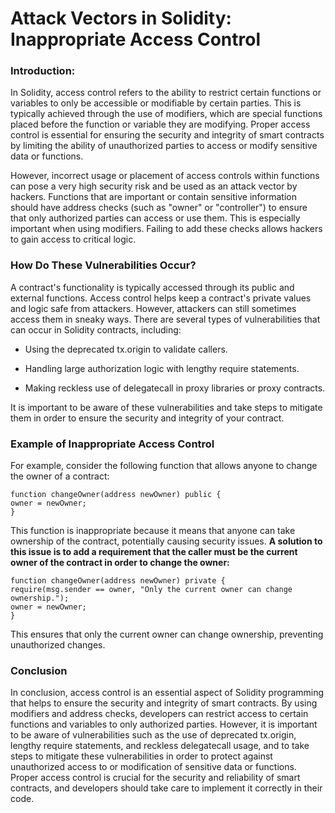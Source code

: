 # **Attack Vectors in Solidity: Inappropriate Access Control**

### **Introduction:**

In Solidity, access control refers to the ability to restrict certain functions or variables to only be accessible or modifiable by certain parties. This is typically achieved through the use of modifiers, which are special functions placed before the function or variable they are modifying. Proper access control is essential for ensuring the security and integrity of smart contracts by limiting the ability of unauthorized parties to access or modify sensitive data or functions.

However, incorrect usage or placement of access controls within functions can pose a very high security risk and be used as an attack vector by hackers. Functions that are important or contain sensitive information should have address checks (such as "owner" or "controller") to ensure that only authorized parties can access or use them. This is especially important when using modifiers. Failing to add these checks allows hackers to gain access to critical logic.

### **How Do These Vulnerabilities Occur?**

A contract's functionality is typically accessed through its public and external functions. Access control helps keep a contract's private values and logic safe from attackers. However, attackers can still sometimes access them in sneaky ways. There are several types of vulnerabilities that can occur in Solidity contracts, including:

* Using the deprecated tx.origin to validate callers.
    
* Handling large authorization logic with lengthy require statements.
    
* Making reckless use of delegatecall in proxy libraries or proxy contracts.
    

It is important to be aware of these vulnerabilities and take steps to mitigate them in order to ensure the security and integrity of your contract.

### **Example of Inappropriate Access Control**

For example, consider the following function that allows anyone to change the owner of a contract:

```solidity
function changeOwner(address newOwner) public {
owner = newOwner;
}
```

This function is inappropriate because it means that anyone can take ownership of the contract, potentially causing security issues. **A solution to this issue is to add a requirement that the caller must be the current owner of the contract in order to change the owner:**

```solidity
function changeOwner(address newOwner) private {
require(msg.sender == owner, "Only the current owner can change ownership.");
owner = newOwner;
}
```

This ensures that only the current owner can change ownership, preventing unauthorized changes.

### **Conclusion**

In conclusion, access control is an essential aspect of Solidity programming that helps to ensure the security and integrity of smart contracts. By using modifiers and address checks, developers can restrict access to certain functions and variables to only authorized parties. However, it is important to be aware of vulnerabilities such as the use of deprecated tx.origin, lengthy require statements, and reckless delegatecall usage, and to take steps to mitigate these vulnerabilities in order to protect against unauthorized access to or modification of sensitive data or functions. Proper access control is crucial for the security and reliability of smart contracts, and developers should take care to implement it correctly in their code.
